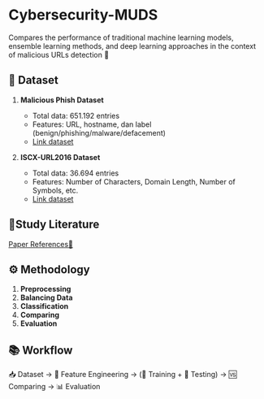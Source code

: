 # Cybersecurity-MUDS
Compares the performance of traditional machine learning models, ensemble learning methods, and deep learning approaches in the context of malicious URLs detection 🚀  

## 📂 Dataset

1. **Malicious Phish Dataset**
   - Total data: 651.192 entries
   - Features: URL, hostname, dan label (benign/phishing/malware/defacement)
   - [Link dataset](https://www.kaggle.com/datasets/mrabdullahsahin/malicious-phish)

2. **ISCX-URL2016 Dataset**
   - Total data: 36.694 entries
   - Features: Number of Characters, Domain Length, Number of Symbols, etc.
   - [Link dataset](https://www.unb.ca/cic/datasets/url-2016.html)

## 📄Study Literature
[ Paper References📄](https://docs.google.com/spreadsheets/d/1AaNMhR5MlnfcXdYOWcwpGqFsIDxfV5vcMgJ-jg2AjQU/edit?usp=sharing)

## ⚙️ Methodology

1. **Preprocessing**
2. **Balancing Data**
3. **Classification**
4. **Comparing**
5. **Evaluation**

## 📚 Workflow

📥 Dataset → 🧹 Feature Engineering → (🧠 Training + 🧪 Testing) → 🆚 Comparing → 📊 Evaluation
